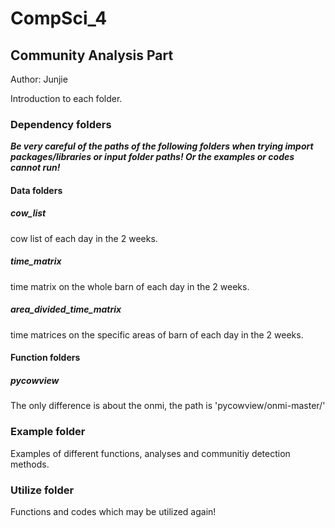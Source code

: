 # CompSci_4
## Community Analysis Part
Author: Junjie  

Introduction to each folder.  
### Dependency folders
***Be very careful of the paths of the following folders when trying import packages/libraries or input folder paths! Or the examples or codes cannot run!***
#### Data folders 
##### cow_list
cow list of each day in the 2 weeks.
##### time_matrix
time matrix on the whole barn of each day in the 2 weeks.
##### area_divided_time_matrix
time matrices on the specific areas of barn of each day in the 2 weeks.
#### Function folders
##### pycowview
The only difference is about the onmi, the path is 'pycowview/onmi-master/'
### Example folder
Examples of different functions, analyses and communitiy detection methods.
### Utilize folder
Functions and codes which may be utilized again!
